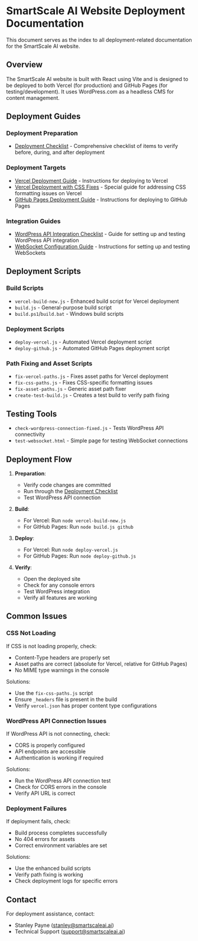 # SmartScale AI Website Deployment Documentation

This document serves as the index to all deployment-related documentation for the SmartScale AI website.

## Overview

The SmartScale AI website is built with React using Vite and is designed to be deployed to both Vercel (for production) and GitHub Pages (for testing/development). It uses WordPress.com as a headless CMS for content management.

## Deployment Guides

### Deployment Preparation

- [Deployment Checklist](./DEPLOYMENT_CHECKLIST.md) - Comprehensive checklist of items to verify before, during, and after deployment

### Deployment Targets

- [Vercel Deployment Guide](./DEPLOY_TO_VERCEL.md) - Instructions for deploying to Vercel
- [Vercel Deployment with CSS Fixes](./DEPLOY_TO_VERCEL_WITH_FIXES.md) - Special guide for addressing CSS formatting issues on Vercel
- [GitHub Pages Deployment Guide](./GITHUB_PAGES.md) - Instructions for deploying to GitHub Pages

### Integration Guides

- [WordPress API Integration Checklist](./WORDPRESS_API_CHECKLIST.md) - Guide for setting up and testing WordPress API integration
- [WebSocket Configuration Guide](./WEBSOCKET_CONFIGURATION.md) - Instructions for setting up and testing WebSockets

## Deployment Scripts

### Build Scripts

- `vercel-build-new.js` - Enhanced build script for Vercel deployment
- `build.js` - General-purpose build script
- `build.ps1`/`build.bat` - Windows build scripts

### Deployment Scripts

- `deploy-vercel.js` - Automated Vercel deployment script
- `deploy-github.js` - Automated GitHub Pages deployment script

### Path Fixing and Asset Scripts

- `fix-vercel-paths.js` - Fixes asset paths for Vercel deployment
- `fix-css-paths.js` - Fixes CSS-specific formatting issues
- `fix-asset-paths.js` - Generic asset path fixer
- `create-test-build.js` - Creates a test build to verify path fixing

## Testing Tools

- `check-wordpress-connection-fixed.js` - Tests WordPress API connectivity
- `test-websocket.html` - Simple page for testing WebSocket connections

## Deployment Flow

1. **Preparation**:
   - Verify code changes are committed
   - Run through the [Deployment Checklist](./DEPLOYMENT_CHECKLIST.md)
   - Test WordPress API connection

2. **Build**:
   - For Vercel: Run `node vercel-build-new.js`
   - For GitHub Pages: Run `node build.js github`

3. **Deploy**:
   - For Vercel: Run `node deploy-vercel.js`
   - For GitHub Pages: Run `node deploy-github.js`

4. **Verify**:
   - Open the deployed site
   - Check for any console errors
   - Test WordPress integration
   - Verify all features are working

## Common Issues

### CSS Not Loading

If CSS is not loading properly, check:
- Content-Type headers are properly set
- Asset paths are correct (absolute for Vercel, relative for GitHub Pages)
- No MIME type warnings in the console

Solutions:
- Use the `fix-css-paths.js` script
- Ensure `_headers` file is present in the build
- Verify `vercel.json` has proper content type configurations

### WordPress API Connection Issues

If WordPress API is not connecting, check:
- CORS is properly configured
- API endpoints are accessible
- Authentication is working if required

Solutions:
- Run the WordPress API connection test
- Check for CORS errors in the console
- Verify API URL is correct

### Deployment Failures

If deployment fails, check:
- Build process completes successfully
- No 404 errors for assets
- Correct environment variables are set

Solutions:
- Use the enhanced build scripts
- Verify path fixing is working
- Check deployment logs for specific errors

## Contact

For deployment assistance, contact:
- Stanley Payne (stanley@smartscaleai.ai)
- Technical Support (support@smartscaleai.ai)
